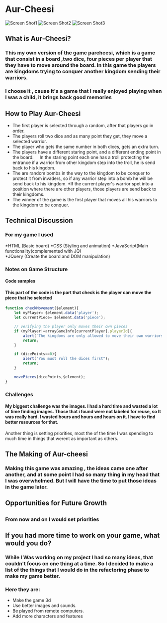 # Aur-Cheesi

![Screen Shot1](./scr/game.jpg)
![Screen Shot2](./scr/win.jpg)
![Screen Shot3](./scr/bomb.jpg)


## What is Aur-Cheesi?
### This my own version of the game parcheesi, which is a game that consist in a board ,two dice, four pieces per player that they have to move around the board. In this game the players are kingdoms trying to conquer another kingdom sending their warriors.

### I choose it , cause it's a game that I really enjoyed playing when I was a child, it brings back good memories


## How to Play Aur-Cheesi
* The first player is selected through a random, after that players go in order.
* The players roll two dice and as many point they get, they move a selected warrior.
* The player who gets the same number in both dices, gets an extra turn.
* The players have a different staring point, and a different ending point in the board.
    In the staring point each one has a troll protecting the entrance if a warrior from 
    other kingdom step into the troll, he is send back to his kingdom.
* The are random bombs in the way to the kingdom to be conquer to protect it from invaders, so if any warrior step into a bomb he will be send back to his kingdom.
*If the current player's warrior spet into a position where there are other players, those players are send back to their kingdoms.
* The winner of the game is the first player that moves all his warriors to the kingdom to be conquer.



## Technical Discussion

### For my game I used

*HTML      (Basic board)
*CSS       (Styling and animation) 
*JavaScript(Main functionality(complemented with JQ)  
*JQuery    (Create the board and DOM manipulation)

### Notes on Game Structure

#### Code samples
#### This part of the code is the part that check is the player can move the piece that he selected
```javascript
function checkMovement($element){
    let myPlayer= $element.data('player');
    let currentPiece= $element.data('piece');

    // verifying the player only moves their own pieces
    if (myPlayer!=arrayGameInfo[currentPlayer].playerId){
        alert(`The kingdoms are only allowed to move their own warriors. \nThis is not your  warrior`);
        return;
    }

    if (dicePoints==0){
        alert("You must roll the dices first");
        return;
    }

    movePieces(dicePoints,$element);
}
```
### Challenges
#### My biggest challenge  was the images. I had a hard time and wasted a lot of time finding images. Those that i found were not labeled for reuse, so It was really hard. I wasted hours and  hours and hours on it. I have to find better resources for that.
Another thing is setting priorities, most the of the time I was spending to much time in things that werent as important as others.

## The Making of Aur-cheesi
### Making this game was amazing , the ideas came one after another, and at some point I had so many thing in my head that I was overwhelmed. But I will have the time to put those ideas in the game later.


## Opportunities for Future Growth <h2>
### From now and on I would set priorities


## If you had more time to work on your game, what would you do?
### While I Was working on my project I had so many ideas, that couldn't focus on one thing at a time. So I decided to make a list of the things that I would do in the refactoring phase to make my game better.
### Here they are:
* Make the game 3d
* Use better images and sounds.
* Be played from remote computers.
* Add more characters and features
